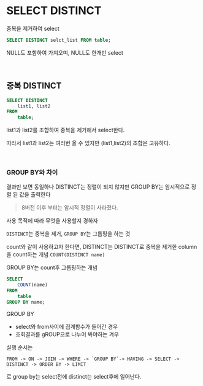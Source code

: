 # SELECT DISTINCT

중복을 제거하여 select

```sql
SELECT DISTINCT selct_list FROM table;
```

NULL도 포함하여 가져오며, NULL도 한개만 select

<br>

## 중복 DISTINCT

```sql
SELECT DISTINCT
    list1, list2
FROM
    table;
```

list1과 list2를 조합하여 중복을 제거해서 select한다.

따라서 list1과 list2는 여러번 올 수 있지만 (list1,list2)의 조합은 고유하다.

<br>

### GROUP BY와 차이

결과만 보면 동일하나 DISTINCT는 정렬이 되지 않지만 GROUP BY는 암시적으로 정렬 된 값을 출력한다

> 8버전 이후 부터는 암시적 정렬이 사라졌다.

사용 목적에 따라 무엇을 사용할지 경하자

`DISTINCT`는 중복을 제거, `GROUP BY`는 그룹핑을 하는 것

count와 같이 사용하고자 한다면, DISTINCT는 DISTINCT로 중복을 제거한 column을 count하는 개념 `COUNT(DISTINCT name)`

GROUP BY는 count후 그룹핑하는 개념

```sql
SELECT
    COUNT(name)
FROM
    table
GROUP BY name;
```

GROUP BY

- select와 from사이에 집계함수가 들어간 경우
- 조회결과를 gROUP으로 나누어 봐야하는 겨우

실행 순서는

```
FROM -> ON -> JOIN -> WHERE -> `GROUP BY`-> HAVING -> SELECT -> DISTINCT -> ORDER BY -> LIMIT
```

로 group by는 select전에 distinct는 select후에 일어난다.
